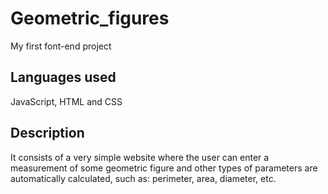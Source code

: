# Geometric_figures
My first font-end project



## Languages used
JavaScript, HTML and CSS



## Description
It consists of a very simple website where the user can enter a measurement of some geometric figure and other types of parameters are automatically calculated, such as: perimeter, area, diameter, etc.
